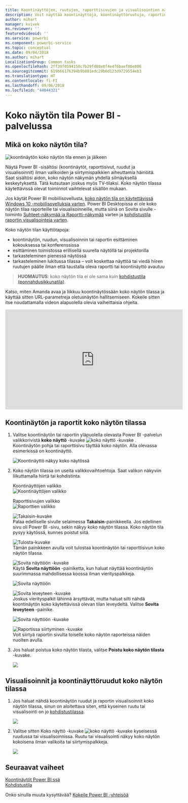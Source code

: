 ```yaml
---
title: Koontinäyttöjen, ruutujen, raporttisivujen ja visualisointien näyttäminen koko näytön tilassa
description: Voit näyttää koontinäyttöjä, koontinäyttöruutuja, raportin visualisointeja ja raporttisivuja koko näytön tilassa, jota kutsutaan myös *TV-tilaksi*.
author: mihart
manager: kvivek
ms.reviewer: ''
featuredvideoid: ''
ms.service: powerbi
ms.component: powerbi-service
ms.topic: conceptual
ms.date: 09/04/2018
ms.author: mihart
LocalizationGroup: Common tasks
ms.openlocfilehash: 2ff39f0594150c7b29fd88e8f4e4f6baef86e806
ms.sourcegitcommit: 619b66176394b9b881edc29b6d123d9729554eb3
ms.translationtype: HT
ms.contentlocale: fi-FI
ms.lasthandoff: 09/06/2018
ms.locfileid: "44044321"
---
```

# <a name="full-screen-mode-in-power-bi-service"></a>Koko näytön tila Power BI -palvelussa
## <a name="what-is-full-screen-mode"></a>Mikä on koko näytön tila?
![koontinäytön koko näytön tila ennen ja jälkeen](media/service-fullscreen-mode/power-bi-full-screen-comparison.png)

Näytä Power BI -sisältösi (koontinäytöt, raporttisivut, ruudut ja visualisoinnit) ilman valikoiden ja siirtymispalkkien aiheuttamia häiriöitä.  Saat sisältösi aidon, koko näytön näkymän yhdellä silmäyksellä keskeytyksettä. Tätä kutsutaan joskus myös TV-tilaksi. Koko näytön tilassa käytettävissä olevat toiminnot vaihtelevat sisällön mukaan. 

Jos käytät Power BI mobiilisovellusta, [koko näytön tila on käytettävissä Windows 10 -mobiilisovelluksia varten](mobile-windows-10-app-presentation-mode.md). Power BI Desktopissa ei ole koko näytön tilaa raporteille tai visualisoinneille, mutta siinä on Sovita sivulle -toiminto [Suhteet-näkymää ja Raportti-näkymää](desktop-report-view.md) varten ja [kohdistustila raportin visualisointeja varten](service-focus-mode.md).

 

Koko näytön tilan käyttötapoja:

* koontinäytön, ruudun, visualisoinnin tai raportin esittäminen kokouksessa tai konferenssissa
* esittäminen toimistossa erillisellä suurella näytöllä tai projektorilla
* tarkasteleminen pienessä näytössä
* tarkasteleminen lukitussa tilassa – voit koskettaa näyttöä tai viedä hiiren ruutujen päälle ilman että taustalla oleva raportti tai koontinäyttö avautuu

> **HUOMAUTUS**: koko näytön tila ei ole sama kuin [kohdistustila (ponnahdusikkunatila)](service-focus-mode.md).
> 
> 

Katso, miten Amanda avaa ja liikkuu koontinäytössään koko näytön tilassa ja käyttää sitten URL-parametreja oletusnäytön hallitsemiseen. Kokeile sitten itse noudattamalla videon alapuolella olevia vaiheittaisia ohjeita.

<iframe width="560" height="315" src="https://www.youtube.com/embed/c31gZkyvC54" frameborder="0" allowfullscreen></iframe>

## <a name="dashboards-and-report-pages-in-full-screen-mode"></a>Koontinäytön ja raportit koko näytön tilassa
1. Valitse koontinäytön tai raportin yläpuolella olevasta Power BI -palvelun valikkorivistä **koko näyttö** -kuvake ![koko näyttö -kuvake ](media/service-fullscreen-mode/power-bi-full-screen-icon.png) . Koontinäytön pohja tai raporttisivu täyttää koko näytön. Alla olevassa esimerkissä on koontinäyttö.
   
      ![Koontinäyttö näkyy koko näytössä](media/service-fullscreen-mode/power-bi-dash-full-screen.png)
2. Koko näytön tilassa on useita valikkovaihtoehtoja.  Saat valikon näkyviin liikuttamalla hiirtä tai kohdistinta. 
   
     Koontinäyttöjen valikko    
     ![Koontinäyttöjen valikko](media/service-fullscreen-mode/power-bi-full-screen-menu-dashboard.png)    
   
     Raporttisivujen valikko    
    ![Raporttien valikko](media/service-fullscreen-mode/power-bi-report-menu.png)    
   
    ![Takaisin-kuvake](media/service-fullscreen-mode/power-bi-back-icon.png)    
    Palaa edelliselle sivulle selaimessa **Takaisin**-painikkeella. Jos edellinen sivu oli Power BI -sivu, sekin näkyy koko näytön tilassa.  Koko näytön tila pysyy käytössä, kunnes poistut siitä.
   
    ![Tulosta-kuvake](media/service-fullscreen-mode/power-bi-print-icon.png)    
    Tämän painikkeen avulla voit tulostaa koontinäytön tai raporttisivun koko näytön tilassa. 
   
    ![Sovita näyttöön -kuvake](media/service-fullscreen-mode/power-bi-fit-to-width.png)    
    Käytä **Sovita näyttöön** -painiketta, kun haluat näyttää koontinäytön suurimmassa mahdollisessa koossa ilman vierityspalkkeja.     
   
    ![Sovita näyttöön](media/service-fullscreen-mode/power-bi-fit-screen.png)
   
    ![Sovita leveyteen -kuvake](media/service-fullscreen-mode/power-bi-fit-width.png)       
    Joskus vierityspalkit lähinnä ärsyttävät, mutta haluat silti nähdä koontinäytön koko käytettävissä olevan tilan leveydeltä. Valitse **Sovita leveyteen** -painike.    
   
    ![Sovita näyttöön -kuvake](media/service-fullscreen-mode/power-bi-fit-to-width-new.png)
   
    ![Raportissa siirtyminen -kuvake](media/service-fullscreen-mode/power-bi-report-nav2.png)       
    Voit siirtyä raportin sivulta toiselle koko näytön raporteissa näiden nuolten avulla.    
3. Jos haluat poistua koko näytön tilasta, valitse **Poistu koko näytön tilasta** -kuvake.
   
      ![](media/service-fullscreen-mode/exit-fullscreen-new.png)

## <a name="visualizations-and-dashboard-tiles-in-full-screen-mode"></a>Visualisoinnit ja koontinäyttöruudut koko näytön tilassa
1. Jos haluat nähdä koontinäytön ruudut ja raportin visualisoinnit koko näytön tilassa, sinun on aloitettava siten, että kyseinen ruutu tai visualisointi on jo [kohdistustilassa](service-focus-mode.md). 
   
    ![](media/service-fullscreen-mode/power-bi-focus3.png)
2. Valitse sitten Koko näyttö -kuvake ![koko näyttö -kuvake](media/service-fullscreen-mode/power-bi-full-screen-icon.png)  kyseisessä ruudussa tai visualisoinnissa. Ruutu tai visualisointi näkyy koko näytön kokoisena ilman valikoita tai siirtymispalkkeja.
   
    ![](media/service-fullscreen-mode/power-bi-fullscreen.png)

## <a name="next-steps"></a>Seuraavat vaiheet
[Koontinäytöt Power BI:ssä](service-dashboards.md)  
[Kohdistustila](service-focus-mode.md)    

Onko sinulla muuta kysyttävää? [Kokeile Power BI -yhteisöä](http://community.powerbi.com/)

